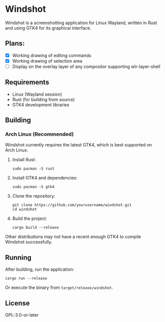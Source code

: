 # Windshot

Windshot is a screenshotting application for Linux Wayland, written in Rust and using GTK4 for its graphical interface.

## Plans:
- [x] Working drawing of editing commands
- [x] Working drawing of selection area
- [ ] Display on the overlay layer of any compositor supporting wlr-layer-shell
<!--TODO-->


## Requirements
- Linux (Wayland session)
- Rust (for building from source)
- GTK4 development libraries

## Building

### Arch Linux (Recommended)

Windshot currently requires the latest GTK4, which is best supported on Arch Linux.

1. Install Rust:
   ```fish
   sudo pacman -S rust
   ```
2. Install GTK4 and dependencies:
   ```fish
   sudo pacman -S gtk4
   ```
3. Clone the repository:
   ```fish
   git clone https://github.com/yourusername/windshot.git
   cd windshot
   ```
4. Build the project:
   ```fish
   cargo build --release
   ```

Other distributions may not have a recent enough GTK4 to compile Windshot successfully.

## Running
After building, run the application:
```fish
cargo run --release
```
Or execute the binary from `target/release/windshot`.

## License
GPL-3.0-or-later
